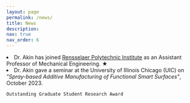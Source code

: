 ```yaml
---
layout: page
permalink: /news/
title: News
description: 
nav: true
nav_order: 6
---
```


<li> Dr. Akin has joined <a href="https://www.rpi.edu/">Rensselaer Polytechnic Institute</a> as an Assistant Professor of Mechanical Engineering.  <span class="star">&#9733;</span> </li>

<li> Dr. Akin gave a seminar at the University of Illinois Chicago (UIC) on <i> "Spray-based Additive Manufacturing of Functional Smart Surfaces"</i>, October 2023. </li>

`Outstanding Graduate Student Research Award` 